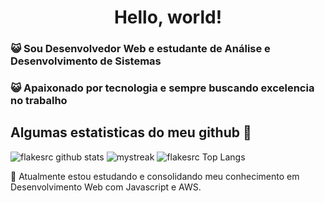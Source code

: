 <h1 align="center">Hello, world!</h1>

### :smiley_cat: Sou Desenvolvedor Web e estudante de Análise e Desenvolvimento de Sistemas
### :smiley_cat: Apaixonado por tecnologia e sempre buscando excelencia no trabalho



## Algumas estatisticas do meu github 🚀
![flakesrc github stats](https://github-readme-stats.vercel.app/api?username=flakesrc&show_icons=true&theme=tokyonight)
<img src="https://github-readme-streak-stats.herokuapp.com/?user=AkuraDiary&theme=tokyonight" alt="mystreak"/>
![flakesrc Top Langs](https://github-readme-stats.vercel.app/api/top-langs/?username=flakesrc&theme=tokyonight&layout=compact)

🌱 Atualmente estou estudando e consolidando meu conhecimento em Desenvolvimento Web com Javascript e AWS.
